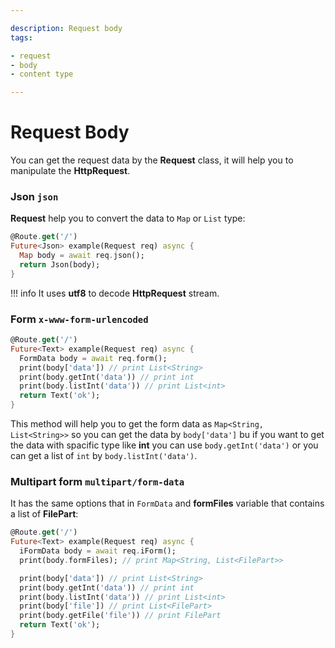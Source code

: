 ```yaml
---

description: Request body
tags:

- request
- body
- content type

---
```


# Request Body

You can get the request data by the __Request__ class, it will help you to manipulate the __HttpRequest__.

### Json `json`

__Request__ help you to convert the data to `Map` or `List` type:

```dart
@Route.get('/')
Future<Json> example(Request req) async {
  Map body = await req.json();
  return Json(body);
}
```

!!! info
    It uses __utf8__ to decode __HttpRequest__ stream.

### Form `x-www-form-urlencoded`

```dart
@Route.get('/')
Future<Text> example(Request req) async {
  FormData body = await req.form();
  print(body['data']) // print List<String>
  print(body.getInt('data')) // print int
  print(body.listInt('data')) // print List<int>
  return Text('ok');
}
```

This method will help you to get the form data as `Map<String, List<String>>` so you can get the data by `body['data']` bu if you want to get the data with spacific type like __int__ you can use `body.getInt('data')` or you can get a list of `int` by `body.listInt('data')`.

### Multipart form `multipart/form-data`

It has the same options that in `FormData` and __formFiles__ variable that contains a list of __FilePart__:

```dart
@Route.get('/')
Future<Text> example(Request req) async {
  iFormData body = await req.iForm();
  print(body.formFiles); // print Map<String, List<FilePart>>

  print(body['data']) // print List<String>
  print(body.getInt('data')) // print int
  print(body.listInt('data')) // print List<int>
  print(body['file']) // print List<FilePart>
  print(body.getFile('file')) // print FilePart
  return Text('ok');
}
```